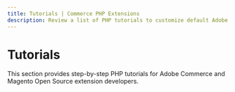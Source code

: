 ```yaml
---
title: Tutorials | Commerce PHP Extensions
description: Review a list of PHP tutorials to customize default Adobe Commerce and Magento Open Source features, including checkout, attributes, and the product creation form.
---
```


# Tutorials

This section provides step-by-step PHP tutorials for Adobe Commerce and Magento Open Source extension developers.
